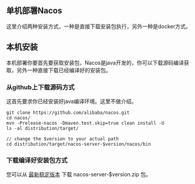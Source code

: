 ## 单机部署Nacos

这里介绍两种安装方式，一种是直接下载安装包执行，另外一种是docker方式。

## 本机安装

本机部署你要首先要获取安装包，Nacos是java开发的，你可以下载源码编译获取，另外一种直接下载已经编译好的安装包。

### 从github上下载源码方式

这首先要求你已经安装好java编译环境。这里不做介绍。

```shell
git clone https://github.com/alibaba/nacos.git
cd nacos/
mvn -Prelease-nacos -Dmaven.test.skip=true clean install -U  
ls -al distribution/target/

// change the $version to your actual path
cd distribution/target/nacos-server-$version/nacos/bin
```

### 下载编译好安装包方式

您可以从 [最新稳定版本](https://github.com/alibaba/nacos/releases) 下载 nacos-server-$version.zip 包。



